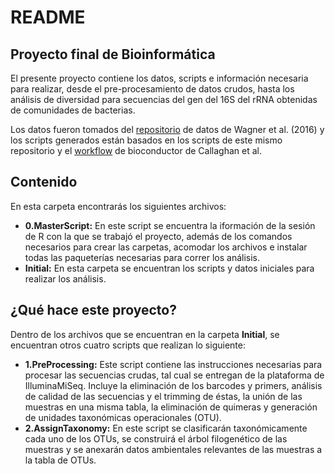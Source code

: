 # README
## Proyecto final de Bioinformática

El presente proyecto contiene los datos, scripts e información necesaria para realizar, desde el pre-procesamiento de datos crudos, hasta los análisis de diversidad para secuencias del gen del 16S del rRNA obtenidas de comunidades de bacterias. 

Los datos fueron tomados del [repositorio](http://dx.doi.org/10.1038/ncomms12151) de datos de Wagner et al. (2016) y los scripts generados están basados en los scripts de este mismo repositorio y el [workflow](https://f1000research.com/articles/5-1492/v1) de bioconductor de Callaghan et al.

## Contenido

En esta carpeta encontrarás los siguientes archivos: 
- **0.MasterScript:** En este script se encuentra la iformación de la sesión de R con la que se trabajó el proyecto, además de los comandos necesarios para crear las carpetas, acomodar los archivos e instalar todas las paqueterías necesarias para correr los análisis. 
- **Initial:** En esta carpeta se encuentran los scripts y datos iniciales para realizar los análisis. 

## ¿Qué hace este proyecto?

Dentro de los archivos que se encuentran en la carpeta **Initial**, se encuentran otros cuatro scripts que realizan lo siguiente: 
- **1.PreProcessing:** Este script contiene las instrucciones necesarias para procesar las secuencias crudas, tal cual se entregan de la plataforma de IlluminaMiSeq. Incluye la eliminación de los barcodes y primers, análisis de calidad de las secuencias y el trimming de éstas, la unión de las muestras en una misma tabla, la eliminación de quimeras y generación de unidades taxonómicas operacionales (OTU).
- **2.AssignTaxonomy:** En este script se clasificarán taxonómicamente cada uno de los OTUs, se construirá el árbol filogenético de las muestras y se anexarán datos ambientales relevantes de las muestras a la tabla de OTUs.
